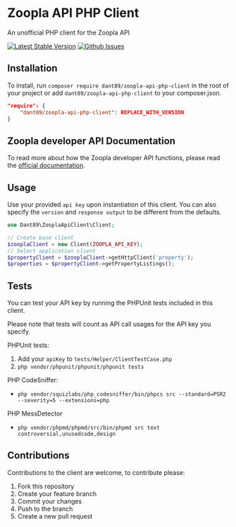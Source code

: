 # Zoopla API PHP Client
An unofficial PHP client for the Zoopla API

[![Latest Stable Version][packagist-image]][packagist-url]
[![Github Issues][github-issues-image]][github-issues-url]

## Installation

To install, run `composer require dant89/zoopla-api-php-client` in the root of your project or add `dant89/zoopla-api-php-client` to your composer.json.
```json
"require": {
    "dant89/zoopla-api-php-client": REPLACE_WITH_VERSION
}
```

## Zoopla developer API Documentation

To read more about how the Zoopla developer API functions, please read the [official documentation](https://developer.zoopla.co.uk).


## Usage

Use your provided `api key` upon instantiation of this client. You can also specify the `version` and `response output` to be different from the defaults.


```php
use Dant89\ZooplaApiClient\Client;

// Create base client
$zooplaClient = new Client(ZOOPLA_API_KEY);
// Select application client
$propertyClient = $zooplaClient->getHttpClient('property');
$properties = $propertyClient->getPropertyListings();
```

## Tests

You can test your API key by running the PHPUnit tests included in this client.

Please note that tests will count as API call usages for the API key you specify.

PHPUnit tests:

1. Add your `apiKey` to `tests/Helper/ClientTestCase.php`
2. `php vendor/phpunit/phpunit/phpunit tests`

PHP CodeSniffer:
- `php vendor/squizlabs/php_codesniffer/bin/phpcs src --standard=PSR2 --severity=5 --extensions=php`

PHP MessDetector
- `php vendor/phpmd/phpmd/src/bin/phpmd src text controversial,unusedcode,design `

## Contributions

Contributions to the client are welcome, to contribute please:

1. Fork this repository
2. Create your feature branch
3. Commit your changes
4. Push to the branch
5. Create a new pull request


[packagist-image]: https://img.shields.io/packagist/v/dant89/zoopla-api-php-client.svg
[packagist-url]: https://packagist.org/packages/dant89/zoopla-api-php-client

[github-issues-image]: https://img.shields.io/github/issues/dant89/zoopla-api-php-client
[github-issues-url]: https://github.com/dant89/zoopla-api-php-client/issues
